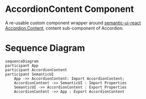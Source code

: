 # AccordionContent Component

A re-usable custom component wrapper around [semantic-ui-react Accordion.Content](https://react.semantic-ui.com/modules/accordion), content sub-component of Accordion.

# Sequence Diagram

```mermaid
sequenceDiagram
participant App
participant AccordionContent
participant SemanticUI
    App ->> AccordionContent: Import AccordionContent;
    AccordionContent ->> SemanticUI : Import Properties
    SemanticUI ->> AccordionContent : Export Properties
    AccordionContent ->> App : Export AccordionContent
```
